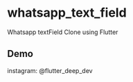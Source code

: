 # whatsapp_text_field

Whatsapp textField Clone using Flutter


## Demo
instagram: @flutter_deep_dev
